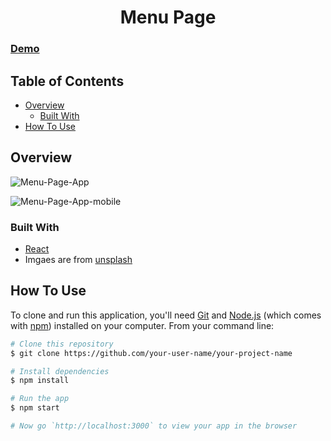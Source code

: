 <h1 align="center">Menu Page </h1>
    
<!-- DEMO -->
 
### [Demo](https://thejyotipatel.github.io/menu-page-in-react/)

<!-- TABLE OF CONTENTS -->

## Table of Contents

- [Overview](#overview)
  - [Built With](#built-with)
- [How To Use](#how-to-use)

<!-- OVERVIEW -->

## Overview

![Menu-Page-App](https://user-images.githubusercontent.com/66724598/148646635-2af8c898-0157-4e40-a5fd-1043495d48fc.png)

![Menu-Page-App-mobile](https://user-images.githubusercontent.com/66724598/148646641-9bde5746-306b-45bd-ab3d-4d313d6ade45.png)

### Built With

- [React](https://reactjs.org/)
- Imgaes are from [unsplash](https://unsplash.com/)

## How To Use

To clone and run this application, you'll need [Git](https://git-scm.com) and [Node.js](https://nodejs.org/en/download/) (which comes with [npm](http://npmjs.com)) installed on your computer. From your command line:

```bash
# Clone this repository
$ git clone https://github.com/your-user-name/your-project-name

# Install dependencies
$ npm install

# Run the app
$ npm start

# Now go `http://localhost:3000` to view your app in the browser
```
